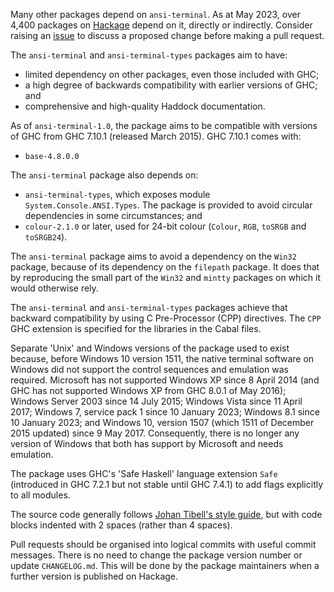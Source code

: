 Many other packages depend on `ansi-terminal`. As at May 2023, over 4,400
packages on [Hackage](https:https://hackage.haskell.org/) depend on it, directly
or indirectly. Consider raising an
[issue](https://github.com/UnkindPartition/ansi-terminal/issues) to
discuss a proposed change before making a pull request.

The `ansi-terminal` and `ansi-terminal-types` packages aim to have:
* limited dependency on other packages, even those included with GHC;
* a high degree of backwards compatibility with earlier versions of GHC; and
* comprehensive and high-quality Haddock documentation.

As of `ansi-terminal-1.0`, the package aims to be compatible with versions
of GHC from GHC 7.10.1 (released March 2015). GHC 7.10.1 comes with:
* `base-4.8.0.0`

The `ansi-terminal` package also depends on:
* `ansi-terminal-types`, which exposes module `System.Console.ANSI.Types`. The
  package is provided to avoid circular dependencies in some circumstances; and
* `colour-2.1.0` or later, used for 24-bit colour (`Colour`, `RGB`, `toSRGB` and
  `toSRGB24`).

The `ansi-terminal` package aims to avoid a dependency on the `Win32` package,
because of its dependency on the `filepath` package. It does that by reproducing
the small part of the `Win32` and `mintty` packages on which it would otherwise
rely.

The `ansi-terminal` and `ansi-terminal-types` packages achieve that backward
compatibility by using C Pre-Processor (CPP) directives. The `CPP` GHC extension
is specified for the libraries in the Cabal files.

Separate 'Unix' and Windows versions of the package used to exist because,
before Windows 10 version 1511, the native terminal software on Windows did not
support the control sequences and emulation was required. Microsoft has not
supported Windows XP since 8 April 2014 (and GHC has not supported Windows XP
from GHC 8.0.1 of May 2016); Windows Server 2003 since 14 July 2015; Windows
Vista since 11 April 2017; Windows 7, service pack 1 since 10 January 2023;
Windows 8.1 since 10 January 2023; and Windows 10, version 1507 (which 1511 of
December 2015 updated) since 9 May 2017. Consequently, there is no longer any
version of Windows that both has support by Microsoft and needs emulation.

The package uses GHC's 'Safe Haskell' language extension `Safe` (introduced in
GHC 7.2.1 but not stable until GHC 7.4.1) to add flags explicitly to all
modules.

The source code generally follows
[Johan Tibell's style guide](https://github.com/tibbe/haskell-style-guide), but
with code blocks indented with 2 spaces (rather than 4 spaces).

Pull requests should be organised into logical commits with useful commit
messages. There is no need to change the package version number or update
`CHANGELOG.md`. This will be done by the package maintainers when a further
version is published on Hackage.
